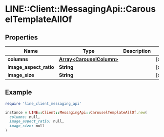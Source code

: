 # LINE::Client::MessagingApi::CarouselTemplateAllOf

## Properties

| Name | Type | Description | Notes |
| ---- | ---- | ----------- | ----- |
| **columns** | [**Array&lt;CarouselColumn&gt;**](CarouselColumn.md) |  | [optional] |
| **image_aspect_ratio** | **String** |  | [optional] |
| **image_size** | **String** |  | [optional] |

## Example

```ruby
require 'line_client_messaging_api'

instance = LINE::Client::MessagingApi::CarouselTemplateAllOf.new(
  columns: null,
  image_aspect_ratio: null,
  image_size: null
)
```

